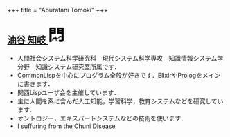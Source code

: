 +++
title = "Aburatani Tomoki"
+++

## <a href="https://tomokiaburatani.github.io">油谷 知岐 <img src="/image/member/aburatani.png" width="40" height="40" /></a>
- 人間社会システム科学研究科　現代システム科学専攻　知識情報システム学分野　知識システム研究室所属です．
- CommonLispを中心にプログラム全般が好きです．ElixirやPrologをメインに書きます．
- 関西Lispユーザ会を主催しています．
- 主に人間を系に含んだ人工知能，学習科学，教育システムなどを研究しています．
- オントロジー，エキスパートシステムなどの技術を使います．
- <span class="magic-string">I suffuring from the Chuni Disease</span>